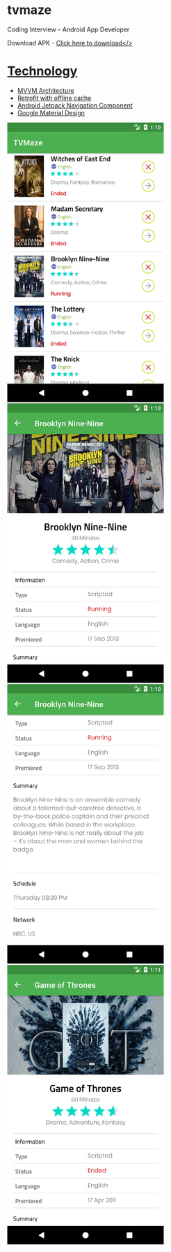 # tvmaze

Coding Interview – Android App Developer

Download APK - <a href="/app-debug.apk">Click here to download</>

# Technology
* MVVM Architecture
* Retrofit with offline cache
* Android Jetpack Navigation Component
* Google Material Design

<img src="/screenshots/Screenshot_1609053036.png" height="640"/><span>
<img src="/screenshots/Screenshot_1609053051.png" height="640"/></span>
<img src="/screenshots/Screenshot_1609053056.png" height="640"/></span>
<img src="/screenshots/Screenshot_1609053086.png" height="640"/></span>
